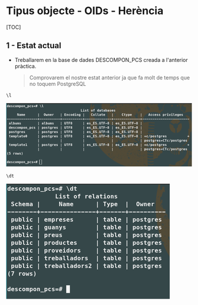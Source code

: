 # Tipus objecte - OIDs - Herència

[TOC]

## 1 - Estat actual

- Treballarem en la base de dades DESCOMPON_PCS creada a l'anterior pràctica.

  > Comprovarem el nostre estat anterior ja que fa molt de temps que no toquem PostgreSQL



```plsql
\l
```

![](img/1.png)



```plsql
\dt
```

![](img/2.png)

